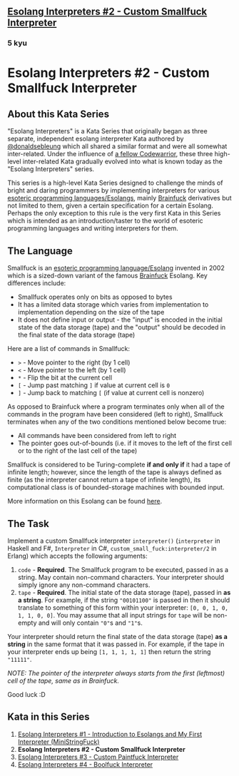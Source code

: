 <h2><a href=https://www.codewars.com/kata/58678d29dbca9a68d80000d7/train/javascript target="_blank">Esolang Interpreters #2 - Custom Smallfuck Interpreter</a></h2><h3>5 kyu</h3><h1 id="esolang-interpreters-2---custom-smallfuck-interpreter">Esolang Interpreters #2 - Custom Smallfuck Interpreter</h1><h2 id="about-this-kata-series">About this Kata Series</h2><p>"Esolang Interpreters" is a Kata Series that originally began as three separate, independent esolang interpreter Kata authored by <a href="http://codewars.com/users/donaldsebleung" data-turbolinks="false" target="_blank">@donaldsebleung</a> which all shared a similar format and were all somewhat inter-related.  Under the influence of <a href="https://www.codewars.com/users/nickkwest" data-turbolinks="false" target="_blank">a fellow Codewarrior</a>, these three high-level inter-related Kata gradually evolved into what is known today as the "Esolang Interpreters" series.</p><p>This series is a high-level Kata Series designed to challenge the minds of bright and daring programmers by implementing interpreters for various <a href="http://esolangs.org" data-turbolinks="false" target="_blank">esoteric programming languages/Esolangs</a>, mainly <a href="http://esolangs.org/wiki/Brainfuck" data-turbolinks="false" target="_blank">Brainfuck</a> derivatives but not limited to them, given a certain specification for a certain Esolang.  Perhaps the only exception to this rule is the very first Kata in this Series which is intended as an introduction/taster to the world of esoteric programming languages and writing interpreters for them.</p><h2 id="the-language">The Language</h2><p>Smallfuck is an <a href="http://esolangs.org" data-turbolinks="false" target="_blank">esoteric programming language/Esolang</a> invented in 2002 which is a sized-down variant of the famous <a href="http://esolangs.org/wiki/Brainfuck" data-turbolinks="false" target="_blank">Brainfuck</a> Esolang.  Key differences include:</p><ul><li>Smallfuck operates only on bits as opposed to bytes</li><li>It has a limited data storage which varies from implementation to implementation depending on the size of the tape</li><li>It does not define input or output - the "input" is encoded in the initial state of the data storage (tape) and the "output" should be decoded in the final state of the data storage (tape)</li></ul><p>Here are a list of commands in Smallfuck:</p><ul><li><code>&gt;</code> - Move pointer to the right (by 1 cell)</li><li><code>&lt;</code> - Move pointer to the left (by 1 cell)</li><li><code>*</code> - Flip the bit at the current cell</li><li><code>[</code> - Jump past matching <code>]</code> if value at current cell is <code>0</code></li><li><code>]</code> - Jump back to matching <code>[</code> (if value at current cell is nonzero)</li></ul><p>As opposed to Brainfuck where a program terminates only when all of the commands in the program have been considered (left to right), Smallfuck terminates when any of the two conditions mentioned below become true:</p><ul><li>All commands have been considered from left to right</li><li>The pointer goes out-of-bounds (i.e. if it moves to the left of the first cell or to the right of the last cell of the tape)</li></ul><p>Smallfuck is considered to be Turing-complete <strong>if and only if</strong> it had a tape of infinite length; however, since the length of the tape is always defined as finite (as the interpreter cannot return a tape of infinite length), its computational class is of bounded-storage machines with bounded input.</p><p>More information on this Esolang can be found <a href="http://esolangs.org/wiki/Smallfuck" data-turbolinks="false" target="_blank">here</a>.</p><h2 id="the-task">The Task</h2><p>Implement a custom Smallfuck interpreter <code>interpreter()</code> (<code>interpreter</code> in Haskell and F#, <code>Interpreter</code> in C#, <code>custom_small_fuck:interpreter/2</code> in Erlang) which accepts the following arguments:</p><ol><li><code>code</code> - <strong>Required</strong>.  The Smallfuck program to be executed, passed in as a string.  May contain non-command characters.  Your interpreter should simply ignore any non-command characters.</li><li><code>tape</code> - <strong>Required</strong>.  The initial state of the data storage (tape), passed in <strong>as a string</strong>.  For example, if the string <code>"00101100"</code> is passed in then it should translate to something of this form within your interpreter: <code>[0, 0, 1, 0, 1, 1, 0, 0]</code>.  You may assume that all input strings for <code>tape</code> will be non-empty and will only contain <code>"0"</code>s and <code>"1"</code>s.</li></ol><p>Your interpreter should return the final state of the data storage (tape) <strong>as a string</strong> in the same format that it was passed in.  For example, if the tape in your interpreter ends up being <code>[1, 1, 1, 1, 1]</code> then return the string <code>"11111"</code>.</p><p><em>NOTE: The pointer of the interpreter always starts from the first (leftmost) cell of the tape, same as in Brainfuck.</em></p><p>Good luck :D</p><h2 id="kata-in-this-series">Kata in this Series</h2><ol><li><a href="https://www.codewars.com/kata/esolang-interpreters-number-1-introduction-to-esolangs-and-my-first-interpreter-ministringfuck" data-turbolinks="false" target="_blank">Esolang Interpreters #1 - Introduction to Esolangs and My First Interpreter (MiniStringFuck)</a></li><li><strong>Esolang Interpreters #2 - Custom Smallfuck Interpreter</strong></li><li><a href="http://codewars.com/kata/esolang-interpreters-number-3-custom-paintf-star-star-k-interpreter" data-turbolinks="false" target="_blank">Esolang Interpreters #3 - Custom Paintfuck Interpreter</a></li><li><a href="http://codewars.com/kata/esolang-interpreters-number-4-boolfuck-interpreter" data-turbolinks="false" target="_blank">Esolang Interpreters #4 - Boolfuck Interpreter</a></li></ol>